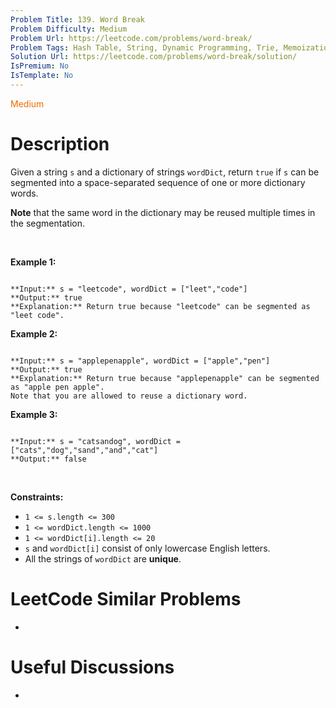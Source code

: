 ```yaml
---
Problem Title: 139. Word Break
Problem Difficulty: Medium
Problem Url: https://leetcode.com/problems/word-break/
Problem Tags: Hash Table, String, Dynamic Programming, Trie, Memoization
Solution Url: https://leetcode.com/problems/word-break/solution/
IsPremium: No
IsTemplate: No
---
```


<span style="color: rgb(239, 108, 0);">Medium</span>

# Description

Given a string `s` and a dictionary of strings `wordDict`, return `true` if `s` can be segmented into a space-separated sequence of one or more dictionary words.


**Note** that the same word in the dictionary may be reused multiple times in the segmentation.


 


**Example 1:**



```

**Input:** s = "leetcode", wordDict = ["leet","code"]
**Output:** true
**Explanation:** Return true because "leetcode" can be segmented as "leet code".

```

**Example 2:**



```

**Input:** s = "applepenapple", wordDict = ["apple","pen"]
**Output:** true
**Explanation:** Return true because "applepenapple" can be segmented as "apple pen apple".
Note that you are allowed to reuse a dictionary word.

```

**Example 3:**



```

**Input:** s = "catsandog", wordDict = ["cats","dog","sand","and","cat"]
**Output:** false

```

 


**Constraints:**


* `1 <= s.length <= 300`
* `1 <= wordDict.length <= 1000`
* `1 <= wordDict[i].length <= 20`
* `s` and `wordDict[i]` consist of only lowercase English letters.
* All the strings of `wordDict` are **unique**.




# LeetCode Similar Problems

- []()

# Useful Discussions

- []()
